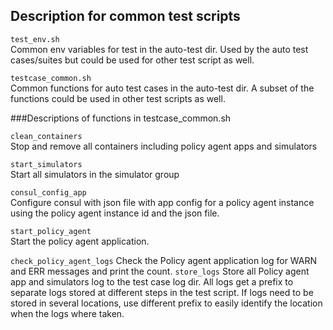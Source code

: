 ## Description for common test scripts

`test_env.sh` \
Common env variables for test in the auto-test dir. 
Used by the auto test cases/suites but could be used for other test script as well.

`testcase_common.sh` \
Common functions for auto test cases in the auto-test dir. 
A subset of the functions could be used in other test scripts as well.

###Descriptions of functions in testcase_common.sh

`clean_containers` \
Stop and remove all containers including policy agent apps and simulators

`start_simulators` \
Start all simulators in the simulator group

`consul_config_app  ` \
Configure consul with json file with app config for a policy agent instance using the policy agent 
instance id and the json file.      

`start_policy_agent` \
Start the policy agent application. 

`check_policy_agent_logs`
Check the Policy agent application log for WARN and ERR messages and print the count.
`store_logs`
Store all Policy agent app and simulators log to the test case log dir. All logs get a prefix to
separate logs stored at different steps in the test script.
If logs need to be stored in several locations, use different prefix to easily identify the location
when the logs where taken.
